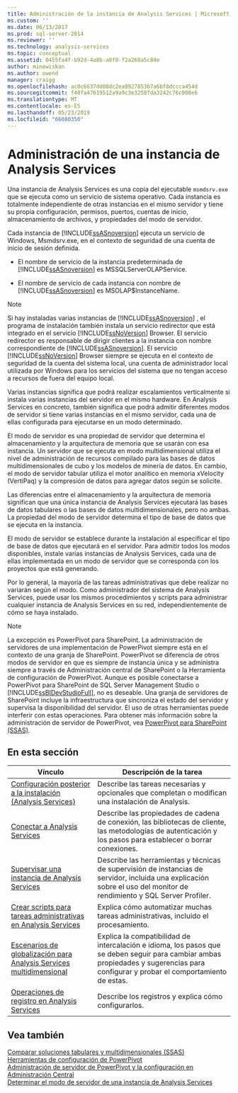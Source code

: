 ```yaml
---
title: Administración de la instancia de Analysis Services | Microsoft Docs
ms.custom: ''
ms.date: 06/13/2017
ms.prod: sql-server-2014
ms.reviewer: ''
ms.technology: analysis-services
ms.topic: conceptual
ms.assetid: 0455fa4f-b92d-4a8b-a8f0-f2a268a5c84e
author: minewiskan
ms.author: owend
manager: craigg
ms.openlocfilehash: ac0c6637dd08dc2ea8927853b7a6bf8dccca454d
ms.sourcegitcommit: f40fa47619512a9a9c3e3258fda3242c76c008e6
ms.translationtype: MT
ms.contentlocale: es-ES
ms.lasthandoff: 05/23/2019
ms.locfileid: "66080350"
---
```

# <a name="analysis-services-instance-management"></a>Administración de una instancia de Analysis Services
  Una instancia de Analysis Services es una copia del ejecutable `msmdsrv.exe` que se ejecuta como un servicio de sistema operativo. Cada instancia es totalmente independiente de otras instancias en el mismo servidor y tiene su propia configuración, permisos, puertos, cuentas de inicio, almacenamiento de archivos, y propiedades del modo de servidor.  
  
 Cada instancia de [!INCLUDE[ssASnoversion](../../includes/ssasnoversion-md.md)] ejecuta un servicio de Windows, Msmdsrv.exe, en el contexto de seguridad de una cuenta de inicio de sesión definida.  
  
-   El nombre de servicio de la instancia predeterminada de [!INCLUDE[ssASnoversion](../../includes/ssasnoversion-md.md)] es MSSQLServerOLAPService.  
  
-   El nombre de servicio de cada instancia con nombre de [!INCLUDE[ssASnoversion](../../includes/ssasnoversion-md.md)] es MSOLAP$InstanceName.  
  
> [!NOTE]  
>  Si hay instaladas varias instancias de [!INCLUDE[ssASnoversion](../../includes/ssasnoversion-md.md)] , el programa de instalación también instala un servicio redirector que está integrado en el servicio [!INCLUDE[ssNoVersion](../../includes/ssnoversion-md.md)] Browser. El servicio redirector es responsable de dirigir clientes a la instancia con nombre correspondiente de [!INCLUDE[ssASnoversion](../../includes/ssasnoversion-md.md)]. El servicio [!INCLUDE[ssNoVersion](../../includes/ssnoversion-md.md)] Browser siempre se ejecuta en el contexto de seguridad de la cuenta del sistema local, una cuenta de administrador local utilizada por Windows para los servicios del sistema que no tengan acceso a recursos de fuera del equipo local.  
  
 Varias instancias significa que podrá realizar escalamientos verticalmente si instala varias instancias del servidor en el mismo hardware. En Analysis Services en concreto, también significa que podrá admitir diferentes modos de servidor si tiene varias instancias en el mismo servidor, cada una de ellas configurada para ejecutarse en un modo determinado.  
  
 El modo de servidor es una propiedad de servidor que determina el almacenamiento y la arquitectura de memoria que se usarán con esa instancia. Un servidor que se ejecuta en modo multidimensional utiliza el nivel de administración de recursos compilado para las bases de datos multidimensionales de cubo y los modelos de minería de datos. En cambio, el modo de servidor tabular utiliza el motor analítico en memoria xVelocity (VertiPaq) y la compresión de datos para agregar datos según se solicite.  
  
 Las diferencias entre el almacenamiento y la arquitectura de memoria significan que una única instancia de Analysis Services ejecutará las bases de datos tabulares o las bases de datos multidimensionales, pero no ambas. La propiedad del modo de servidor determina el tipo de base de datos que se ejecuta en la instancia.  
  
 El modo de servidor se establece durante la instalación al especificar el tipo de base de datos que ejecutará en el servidor. Para admitir todos los modos disponibles, instale varias instancias de Analysis Services, cada una de ellas implementada en un modo de servidor que se corresponda con los proyectos que está generando.  
  
 Por lo general, la mayoría de las tareas administrativas que debe realizar no variarán según el modo. Como administrador del sistema de Analysis Services, puede usar los mismos procedimientos y scripts para administrar cualquier instancia de Analysis Services en su red, independientemente de cómo se haya instalado.  
  
> [!NOTE]  
>  La excepción es PowerPivot para SharePoint. La administración de servidores de una implementación de PowerPivot siempre está en el contexto de una granja de SharePoint. PowerPivot se diferencia de otros modos de servidor en que es siempre de instancia única y se administra siempre a través de Administración central de SharePoint o la Herramienta de configuración de PowerPivot. Aunque es posible conectarse a PowerPivot para SharePoint de SQL Server Management Studio o [!INCLUDE[ssBIDevStudioFull](../../includes/ssbidevstudiofull-md.md)], no es deseable. Una granja de servidores de SharePoint incluye la infraestructura que sincroniza el estado del servidor y supervisa la disponibilidad del servidor. El uso de otras herramientas puede interferir con estas operaciones. Para obtener más información sobre la administración de servidor de PowerPivot, vea [PowerPivot para SharePoint &#40;SSAS&#41;](../power-pivot-sharepoint/power-pivot-for-sharepoint-ssas.md).  
  
## <a name="in-this-section"></a>En esta sección  
  
|Vínculo|Descripción de la tarea|  
|----------|----------------------|  
|[Configuración posterior a la instalación &#40;Analysis Services&#41;](post-install-configuration-analysis-services.md)|Describe las tareas necesarias y opcionales que completan o modifican una instalación de Analysis.|  
|[Conectar a Analysis Services](connect-to-analysis-services.md)|Describe las propiedades de cadena de conexión, las bibliotecas de cliente, las metodologías de autenticación y los pasos para establecer o borrar conexiones.|  
|[Supervisar una instancia de Analysis Services](monitor-an-analysis-services-instance.md)|Describe las herramientas y técnicas de supervisión de instancias de servidor, incluida una explicación sobre el uso del monitor de rendimiento y SQL Server Profiler.|  
|[Crear scripts para tareas administrativas en Analysis Services](../script-administrative-tasks-in-analysis-services.md)|Explica cómo automatizar muchas tareas administrativas, incluido el procesamiento.|  
|[Escenarios de globalización para Analysis Services multidimensional](../globalization-scenarios-for-analysis-services-multiidimensional.md)|Explica la compatibilidad de intercalación e idioma, los pasos que se deben seguir para cambiar ambas propiedades y sugerencias para configurar y probar el comportamiento de estas.|  
|[Operaciones de registro en Analysis Services](log-operations-in-analysis-services.md)|Describe los registros y explica cómo configurarlos.|  
  
## <a name="see-also"></a>Vea también  
 [Comparar soluciones tabulares y multidimensionales &#40;SSAS&#41;](../comparing-tabular-and-multidimensional-solutions-ssas.md)   
 [Herramientas de configuración de PowerPivot](../power-pivot-sharepoint/power-pivot-configuration-tools.md)   
 [Administración de servidor de PowerPivot y la configuración en Administración Central](../power-pivot-sharepoint/power-pivot-server-administration-and-configuration-in-central-administration.md)   
 [Determinar el modo de servidor de una instancia de Analysis Services](determine-the-server-mode-of-an-analysis-services-instance.md)  
  
  

